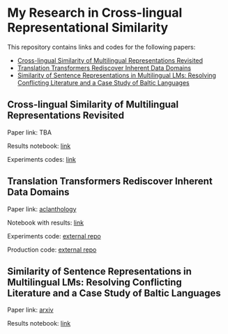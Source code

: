 # My Research in Cross-lingual Representational Similarity

This repository contains links and codes for the following papers:

- [Cross-lingual Similarity of Multilingual Representations Revisited](#cross-lingual-similarity-of-multilingual-representations-revisited)
- [Translation Transformers Rediscover Inherent Data Domains](#translation-transformers-rediscover-inherent-data-domains)
- [Similarity of Sentence Representations in Multilingual LMs: Resolving Conflicting Literature and a Case Study of Baltic Languages](https://github.com/deldelmax/interlingua/blob/master/README.md#similarity-of-sentence-representations-in-multilingual-lms-resolving-conflicting-literature-and-a-case-study-of-baltic-languages)

## Cross-lingual Similarity of Multilingual Representations Revisited

Paper link: TBA

Results notebook: [link](examples/emnlp22.ipynb)

Experiments codes: [link](https://github.com/deldelmax/interlingua/blob/master/Cross-lingual_Similarity_of_Multilingual_Representations_Revisited.md)

## Translation Transformers Rediscover Inherent Data Domains

Paper link: [aclanthology](https://aclanthology.org/2021.wmt-1.65/)

Notebook with results: [link](https://github.com/deldelmax/interlingua/blob/919e64741026bffae4bc6a9251d82c77c19d338d/examples/automatic_domains_clustering.ipynb)

Experiments code: [external repo](https://github.com/TartuNLP/inherent-domains-wmt21)

Production code: [external repo](https://github.com/TartuNLP/domain_clusters)

## Similarity of Sentence Representations in Multilingual LMs: Resolving Conflicting Literature and a Case Study of Baltic Languages

Paper link: [arxiv](https://arxiv.org/abs/2109.01207)

Results notebook: [link](examples/1.%20sim-search-BalticHLT.ipynb)
